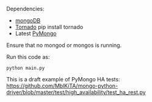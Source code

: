 Dependencies:

* [mongoDB](http://www.mongodb.org/)
* [Tornado](http://www.tornadoweb.org/)
    pip install tornado
* Latest [PyMongo](https://github.com/mongodb/mongo-python-driver)

Ensure that no mongod or mongos is running.

Run this code as:

    python main.py

This is a draft example of PyMongo HA tests:<br>
https://github.com/MblKiTA/mongo-python-driver/blob/master/test/high_availability/test_ha_rest.py
